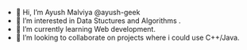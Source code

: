 - 👋 Hi, I’m Ayush Malviya @ayush-geek
- 👀 I’m interested in Data Stuctures and Algorithms .
- 🌱 I’m currently learning Web development.
- 💞️ I’m looking to collaborate on projects where i could use C++/Java.


<!---
ayush-geek/ayush-geek is a ✨ special ✨ repository because its `README.md` (this file) appears on your GitHub profile.
You can click the Preview link to take a look at your changes.
--->
